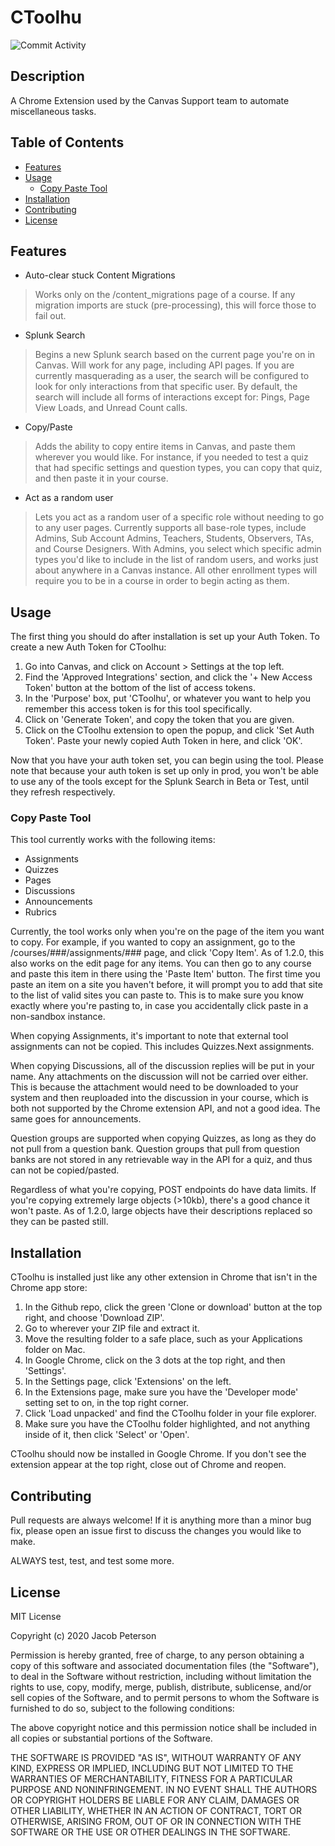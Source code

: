 # CToolhu

![Commit Activity](https://img.shields.io/github/commit-activity/m/Bounty556/Ctoolhu?style=flat-square)

## Description

A Chrome Extension used by the Canvas Support team to automate miscellaneous tasks.

## Table of Contents

- [Features](#features)
- [Usage](#usage)
  * [Copy Paste Tool](#copy-paste-tool)
- [Installation](#installation)
- [Contributing](#contributing)
- [License](#license)

## Features

* Auto-clear stuck Content Migrations
> Works only on the /content_migrations page of a course. If any migration imports are stuck (pre-processing), this will force those to fail out.
* Splunk Search
> Begins a new Splunk search based on the current page you're on in Canvas. Will work for any page, including API pages. If you are currently masquerading as a user, the search will be configured to look for only interactions from that specific user. By default, the search will include all forms of interactions except for: Pings, Page View Loads, and Unread Count calls.
* Copy/Paste
> Adds the ability to copy entire items in Canvas, and paste them wherever you would like. For instance, if you needed to test a quiz that had specific settings and question types, you can copy that quiz, and then paste it in your course.
* Act as a random user
> Lets you act as a random user of a specific role without needing to go to any user pages. Currently supports all base-role types, include Admins, Sub Account Admins, Teachers, Students, Observers, TAs, and Course Designers. With Admins, you select which specific admin types you'd like to include in the list of random users, and works just about anywhere in a Canvas instance. All other enrollment types will require you to be in a course in order to begin acting as them.

## Usage

The first thing you should do after installation is set up your Auth Token. To create a new Auth Token for CToolhu:
1. Go into Canvas, and click on Account > Settings at the top left.
2. Find the 'Approved Integrations' section, and click the '+ New Access Token' button at the bottom of the list of access tokens.
3. In the 'Purpose' box, put 'CToolhu', or whatever you want to help you remember this access token is for this tool specifically.
4. Click on 'Generate Token', and copy the token that you are given.
5. Click on the CToolhu extension to open the popup, and click 'Set Auth Token'. Paste your newly copied Auth Token in here, and click 'OK'.

Now that you have your auth token set, you can begin using the tool. Please note that because your auth token is set up only in prod, you won't be able to use any of the tools except for the Splunk Search in Beta or Test, until they refresh respectively.

### Copy Paste Tool

This tool currently works with the following items:
- Assignments
- Quizzes
- Pages
- Discussions
- Announcements
- Rubrics

Currently, the tool works only when you're on the page of the item you want to copy. For example, if you wanted to copy an assignment, go to the /courses/###/assignments/### page, and click 'Copy Item'. As of 1.2.0, this also works on the edit page for any items. You can then go to any course and paste this item in there using the 'Paste Item' button. The first time you paste an item on a site you haven't before, it will prompt you to add that site to the list of valid sites you can paste to. This is to make sure you know exactly where you're pasting to, in case you accidentally click paste in a non-sandbox instance.

When copying Assignments, it's important to note that external tool assignments can not be copied. This includes Quizzes.Next assignments.

When copying Discussions, all of the discussion replies will be put in your name. Any attachments on the discussion will not be carried over either. This is because the attachment would need to be downloaded to your system and then reuploaded into the discussion in your course, which is both not supported by the Chrome extension API, and not a good idea. The same goes for announcements.

Question groups are supported when copying Quizzes, as long as they do not pull from a question bank. Question groups that pull from question banks are not stored in any retrievable way in the API for a quiz, and thus can not be copied/pasted.

Regardless of what you're copying, POST endpoints do have data limits. If you're copying extremely large objects (>10kb), there's a good chance it won't paste. As of 1.2.0, large objects have their descriptions replaced so they can be pasted still.

## Installation

CToolhu is installed just like any other extension in Chrome that isn't in the Chrome app store:
1. In the Github repo, click the green 'Clone or download' button at the top right, and choose 'Download ZIP'.
2. Go to wherever your ZIP file and extract it.
3. Move the resulting folder to a safe place, such as your Applications folder on Mac.
4. In Google Chrome, click on the 3 dots at the top right, and then 'Settings'.
5. In the Settings page, click 'Extensions' on the left.
6. In the Extensions page, make sure you have the 'Developer mode' setting set to on, in the top right corner.
7. Click 'Load unpacked' and find the CToolhu folder in your file explorer.
8. Make sure you have the CToolhu folder highlighted, and not anything inside of it, then click 'Select' or 'Open'.

CToolhu should now be installed in Google Chrome. If you don't see the extension appear at the top right, close out of Chrome and reopen.

## Contributing

Pull requests are always welcome! If it is anything more than a minor bug fix, please open an issue first to discuss the changes you would like to make.

ALWAYS test, test, and test some more.

## License

MIT License

Copyright (c) 2020 Jacob Peterson

Permission is hereby granted, free of charge, to any person obtaining a copy
of this software and associated documentation files (the "Software"), to deal
in the Software without restriction, including without limitation the rights
to use, copy, modify, merge, publish, distribute, sublicense, and/or sell
copies of the Software, and to permit persons to whom the Software is
furnished to do so, subject to the following conditions:

The above copyright notice and this permission notice shall be included in all
copies or substantial portions of the Software.

THE SOFTWARE IS PROVIDED "AS IS", WITHOUT WARRANTY OF ANY KIND, EXPRESS OR
IMPLIED, INCLUDING BUT NOT LIMITED TO THE WARRANTIES OF MERCHANTABILITY,
FITNESS FOR A PARTICULAR PURPOSE AND NONINFRINGEMENT. IN NO EVENT SHALL THE
AUTHORS OR COPYRIGHT HOLDERS BE LIABLE FOR ANY CLAIM, DAMAGES OR OTHER
LIABILITY, WHETHER IN AN ACTION OF CONTRACT, TORT OR OTHERWISE, ARISING FROM,
OUT OF OR IN CONNECTION WITH THE SOFTWARE OR THE USE OR OTHER DEALINGS IN THE
SOFTWARE.